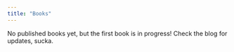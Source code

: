 ```yaml
---
title: "Books"
---
```


No published books yet, but the first book is in progress! Check the blog for updates, sucka.
